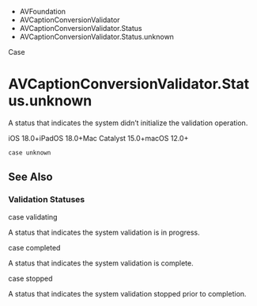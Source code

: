 

- AVFoundation
- AVCaptionConversionValidator
- AVCaptionConversionValidator.Status
-  AVCaptionConversionValidator.Status.unknown 

Case

# AVCaptionConversionValidator.Status.unknown

A status that indicates the system didn’t initialize the validation operation.

iOS 18.0+iPadOS 18.0+Mac Catalyst 15.0+macOS 12.0+

``` source
case unknown
```

## See Also

### Validation Statuses

case validating

A status that indicates the system validation is in progress.

case completed

A status that indicates the system validation is complete.

case stopped

A status that indicates the system validation stopped prior to completion.

